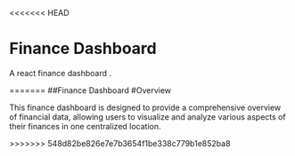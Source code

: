 <<<<<<< HEAD

# Finance Dashboard

A react finance dashboard .



=======
##Finance Dashboard
#Overview
<p>This finance dashboard is designed to provide a comprehensive overview of financial data, allowing users to visualize and analyze various aspects of their finances in one centralized location.</p>
>>>>>>> 548d82be826e7e7b3654f1be338c779b1e852ba8
